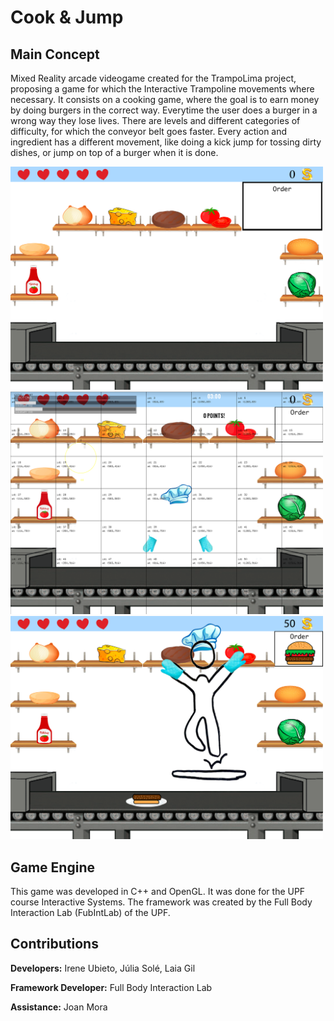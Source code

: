 # Cook & Jump

## Main Concept

Mixed Reality arcade videogame created for the TrampoLima project, proposing a game for which the Interactive Trampoline movements where necessary. It consists on a cooking game, where the goal is to earn money by doing burgers in the correct way. Everytime the user does a burger in a wrong way they lose lives. There are levels and different categories of difficulty, for which the conveyor belt goes faster. Every action and ingredient has a different movement, like doing a kick jump for tossing dirty dishes, or jump on top of a burger when it is done.

<img src="https://github.com/ireneubieto/MyWork/blob/main/Videogames/CookAndJump/Images/Background.png" alt="Background" width="500px">
<img src="https://github.com/ireneubieto/MyWork/blob/main/Videogames/CookAndJump/Images/BackgroundGrid.png" alt="Backgroudn with Grid and Player" width="500px">
<img src="https://github.com/ireneubieto/MyWork/blob/main/Videogames/CookAndJump/Images/Movement.png" alt="Movement Example" width="500px">

## Game Engine

This game was developed in C++ and OpenGL. It was done for the UPF course Interactive Systems. The framework was created by the Full Body Interaction Lab (FubIntLab) of the UPF.

## Contributions

**Developers:** Irene Ubieto, Júlia Solé, Laia Gil

**Framework Developer:** Full Body Interaction Lab

**Assistance:** Joan Mora

